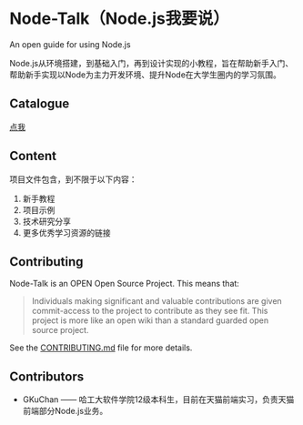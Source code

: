 Node-Talk（Node.js我要说）
=============

An open guide for using Node.js

Node.js从环境搭建，到基础入门，再到设计实现的小教程，旨在帮助新手入门、帮助新手实现以Node为主力开发环境、提升Node在大学生圈内的学习氛围。


Catalogue
-----------------------------
[点我](catalogue.md)

Content
-----------------------------

项目文件包含，到不限于以下内容：

1. 新手教程
2. 项目示例
3. 技术研究分享
4. 更多优秀学习资源的链接

Contributing
-----------------------------

Node-Talk is an OPEN Open Source Project. This means that:

>Individuals making significant and valuable contributions are given commit-access to the project to contribute as they see fit. This project is more like an open wiki than a standard guarded open source project.

See the [CONTRIBUTING.md](CONTRIBUTING.md) file for more details.

Contributors
----------------------------

* GKuChan —— 哈工大软件学院12级本科生，目前在天猫前端实习，负责天猫前端部分Node.js业务。
